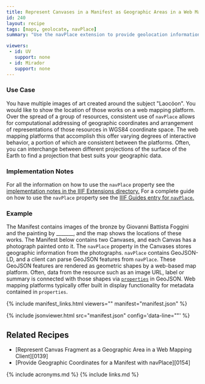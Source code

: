 ```yaml
---
title: Represent Canvases in a Manifest as Geographic Areas in a Web Mapping Client Using navPlace
id: 240
layout: recipe
tags: [maps, geolocate, navPlace]
summary: "Use the navPlace extension to provide geolocation information for the Canvas items of an IIIF Presentation API 3.0 Manifest."

viewers:
 - id: UV
   support: none
 - id: Mirador
   support: none
---
```


### Use Case
You have multiple images of art created around the subject "Laocöon". You would like to show the location of those works on a web mapping platform. Over the spread of a group of resources, consistent use of `navPlace` allows for computational addressing of geographic coordinates and arrangement of representations of those resources in WGS84 coordinate space. The web mapping platforms that accomplish this offer varying degrees of interactive behavior, a portion of which are consistent between the platforms. Often, you can interchange between different projections of the surface of the Earth to find a projection that best suits your geographic data.

### Implementation Notes
For all the information on how to use the `navPlace` property see the [implementation notes in the IIIF Extensions directory.](https://iiif.io/api/extension/navplace/#5-implementation-notes) 
For a complete guide on how to use the `navPlace` property see the [IIIF Guides entry for `navPlace`.](https://preview.iiif.io/guides/41-navPlace/guides/iiif.io.api.extension.navplace/) 

### Example
The Manifest contains images of the bronze by Giovanni Battista Foggini and the painting by _______, and the map shows the locations of these works. 
The Manifest below contains two Canvases, and each Canvas has a photograph painted onto it. The `navPlace` property in the Canvases stores geographic information from the photographs. `navPlace` contains GeoJSON-LD, and a client can parse GeoJSON features from `navPlace`. These GeoJSON features are rendered as geometric shapes by a web-based map platform. Often, data from the resource such as an image URL, label or summary is connected with those shapes via [`properties`](https://tools.ietf.org/html/rfc7946#section-3.2) in GeoJSON.  Web mapping platforms typically offer built in display functionality for metadata contained in `properties`.

{% include manifest_links.html viewers="" manifest="manifest.json" %}

{% include jsonviewer.html src="manifest.json" config='data-line=""' %}

## Related Recipes
* [Represent Canvas Fragment as a Geographic Area in a Web Mapping Client][0139]
* [Provide Geographic Coordinates for a Manifest with navPlace][0154]

{% include acronyms.md %}
{% include links.md %}
